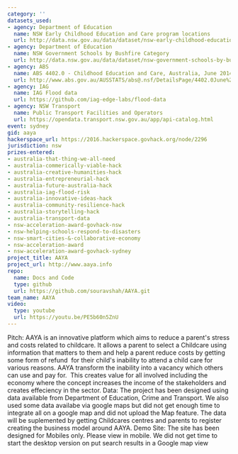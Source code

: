 ```yaml
---
category: ''
datasets_used:
- agency: Department of Education
  name: NSW Early Childhood Education and Care program locations
  url: http://data.nsw.gov.au/data/dataset/nsw-early-childhood-education-and-care-program-locations
- agency: Department of Education
  name: NSW Government Schools by Bushfire Category
  url: http://data.nsw.gov.au/data/dataset/nsw-government-schools-by-bushfire-category
- agency: ABS
  name: ABS 4402.0 - Childhood Education and Care, Australia, June 2014
  url: http://www.abs.gov.au/AUSSTATS/abs@.nsf/DetailsPage/4402.0June%202014?OpenDocument
- agency: IAG
  name: IAG Flood data
  url: https://github.com/iag-edge-labs/flood-data
- agency: NSW Transport
  name: Public Transport Facilities and Operators
  url: https://opendata.transport.nsw.gov.au/app/api-catalog.html
event: sydney
gid: aaya
hackerspace_url: https://2016.hackerspace.govhack.org/node/2296
jurisdiction: nsw
prizes-entered:
- australia-that-thing-we-all-need
- australia-commerically-viable-hack
- australia-creative-humanities-hack
- australia-entrepreneurial-hack
- australia-future-australia-hack
- australia-iag-flood-risk
- australia-innovative-ideas-hack
- australia-community-resilience-hack
- australia-storytelling-hack
- australia-transport-data
- nsw-acceleration-award-govhack-nsw
- nsw-helping-schools-respond-to-disasters
- nsw-smart-cities-&-collaborative-economy
- nsw-acceleration-award
- nsw-acceleration-award-govhack-sydney
project_title: AAYA
project_url: http://www.aaya.info
repo:
  name: Docs and Code
  type: github
  url: https://github.com/souravshah/AAYA.git
team_name: AAYA
video:
  type: youtube
  url: https://youtu.be/PE5b60n5ZnU
---
```


Pitch:
AAYA is an innovative platform which aims to reduce a parent's stress and costs related to childcare. It allows a parent to select a Childcare using information that matters to them and help a parent reduce costs by getting some form of refund  for their child's inability to attend a child care for various reasons. AAYA transform the inability into a vacancy which others can use and pay for.  This creates value for all involved including the economy where the concept increases the income of the stakeholders and creates effeciency in the sector.
Data:
The project has been designed using data available from Department of Education, Crime and Transport. We also used some data availabe via google maps but did not get enough time to integrate all on a google map and did not upload the Map feature. The data will be suplemented by getting Childcares centres and parents to register creating the business model around AAYA.
Demo Site: The site has been designed for Mobiles only. Please view in mobile. We did not get time to start the desktop version on put search results in a Google map view